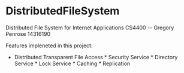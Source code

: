 # DistributedFileSystem

Distributed File System for Internet Applications CS4400 -- Gregory Penrose 14316190


Features impleneted in this project:

* Distributed Transparent File Access
        * Security Service
        * Directory Service
        * Lock Service
        * Caching
        * Replication
        
